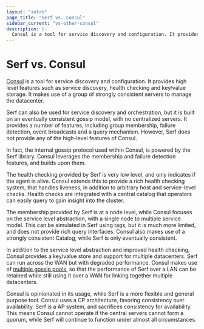 ```yaml
---
layout: "intro"
page_title: "Serf vs. Consul"
sidebar_current: "vs-other-consul"
description: |-
  Consul is a tool for service discovery and configuration. It provides high level features such as service discovery, health checking and key/value storage. It makes use of a group of strongly consistent servers to manage the datacenter.
---
```


# Serf vs. Consul

[Consul](https://www.consul.io) is a tool for service discovery and configuration.
It provides high level features such as service discovery, health checking
and key/value storage. It makes use of a group of strongly consistent servers
to manage the datacenter.

Serf can also be used for service discovery and orchestration, but it is built on
an eventually consistent gossip model, with no centralized servers. It provides a
number of features, including group membership, failure detection, event broadcasts
and a query mechanism. However, Serf does not provide any of the high-level features
of Consul.

In fact, the internal gossip protocol used within Consul, is powered by the Serf library.
Consul leverages the membership and failure detection features, and builds upon them.

The health checking provided by Serf is very low level, and only indicates if the
agent is alive. Consul extends this to provide a rich health checking system,
that handles liveness, in addition to arbitrary host and service-level checks.
Health checks are integrated with a central catalog that operators can easily
query to gain insight into the cluster.

The membership provided by Serf is at a node level, while Consul focuses
on the service level abstraction, with a single node to multiple service model.
This can be simulated in Serf using tags, but it is much more limited, and does
not provide rich query interfaces. Consul also makes use of a strongly consistent
Catalog, while Serf is only eventually consistent.

In addition to the service level abstraction and improved health checking,
Consul provides a key/value store and support for multiple datacenters.
Serf can run across the WAN but with degraded performance. Consul makes use
of [multiple gossip pools](https://www.consul.io/docs/internals/architecture.html),
so that the performance of Serf over a LAN can be retained while still using it over
a WAN for linking together multiple datacenters.

Consul is opinionated in its usage, while Serf is a more flexible and
general purpose tool. Consul uses a CP architecture, favoring consistency over
availability. Serf is a AP system, and sacrifices consistency for availability.
This means Consul cannot operate if the central servers cannot form a quorum,
while Serf will continue to function under almost all circumstances.
